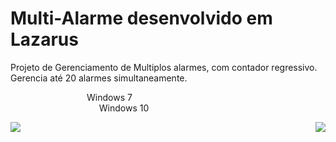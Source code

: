 # Multi-Alarme desenvolvido em Lazarus
Projeto de Gerenciamento de Multiplos alarmes, com contador regressivo. Gerencia até 20 alarmes simultaneamente.

&nbsp;&nbsp;&nbsp;&nbsp;&nbsp;&nbsp;&nbsp;&nbsp;&nbsp;&nbsp;&nbsp;&nbsp;&nbsp;&nbsp;&nbsp;&nbsp;&nbsp;&nbsp;&nbsp;&nbsp;&nbsp;&nbsp;&nbsp;&nbsp;&nbsp; &nbsp;&nbsp;&nbsp;&nbsp;&nbsp;Windows 7 &nbsp;&nbsp;&nbsp;&nbsp;&nbsp;&nbsp;&nbsp;&nbsp;&nbsp;&nbsp;&nbsp;&nbsp;&nbsp;&nbsp;&nbsp;&nbsp;&nbsp;&nbsp;&nbsp;&nbsp;&nbsp;&nbsp;&nbsp;&nbsp;&nbsp;&nbsp;&nbsp;&nbsp;&nbsp;&nbsp;&nbsp;&nbsp;&nbsp;&nbsp;&nbsp;&nbsp;&nbsp;&nbsp;&nbsp;&nbsp;&nbsp;&nbsp;&nbsp;&nbsp;&nbsp;&nbsp;&nbsp;&nbsp;&nbsp;&nbsp;&nbsp;&nbsp;&nbsp;&nbsp;&nbsp;&nbsp;&nbsp;&nbsp;&nbsp;&nbsp;&nbsp;&nbsp;&nbsp;&nbsp;&nbsp; &nbsp;&nbsp;&nbsp;&nbsp;&nbsp;&nbsp;&nbsp;&nbsp;&nbsp;&nbsp;&nbsp;&nbsp;&nbsp;&nbsp;&nbsp;&nbsp;&nbsp;&nbsp;&nbsp;&nbsp;&nbsp;&nbsp;&nbsp;&nbsp;&nbsp;&nbsp;&nbsp;&nbsp;&nbsp;&nbsp;&nbsp;&nbsp;&nbsp;&nbsp;&nbsp;&nbsp;Windows 10

<img src="https://github.com/jocieltb/Pascal-Lazarus-Delphi/blob/master/Multi-Alarme/img/img01.JPG" align="left">
<img src="https://github.com/jocieltb/Pascal-Lazarus-Delphi/blob/master/Multi-Alarme/img/img-w10-01.JPG" align="right">
